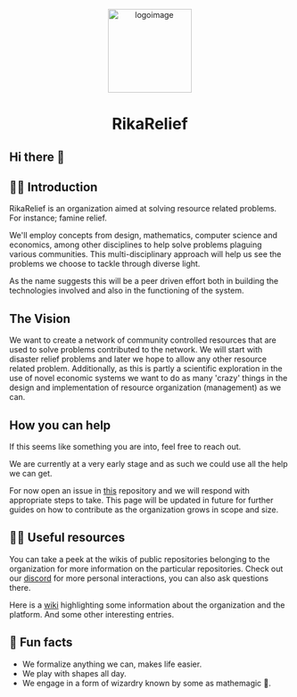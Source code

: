 <p align="center">
<img width="auto" height="150px" src="https://github.com/RikaRelief/.github/blob/main/profile/logo.png" alt="logoimage"/>
</p>

<h1 align="center">
    <span>RikaRelief</span>
</h1>

## Hi there 👋

## 🙋‍♀️ Introduction

RikaRelief is an organization aimed at solving resource related problems. For instance; famine relief.

We'll employ concepts from design, mathematics, computer science and economics, among other disciplines to help solve problems plaguing various
communities. This multi-disciplinary approach will help us see the problems we choose to tackle through diverse light.

As the name suggests this will be a peer driven effort both in building the technologies involved and also in the functioning of the system.

## The Vision

We want to create a network of community controlled resources that are used to solve problems contributed to the network. We will start with disaster
relief problems and later we hope to allow any other resource related problem. Additionally, as this is partly a scientific exploration in the use of novel
economic systems we want to do as many 'crazy' things in the design and implementation of resource organization (management) as we can.

## How you can help

If this seems like something you are into, feel free to reach out.

We are currently at a very early stage and as such we could use all the help we can get.

For now open an issue in [this](https://github.com/RikaRelief/.github) repository and we will respond with appropriate steps to take. This page will be
updated in future for further guides on how to contribute as the organization grows in scope and size.

## 👩‍💻 Useful resources

You can take a peek at the wikis of public repositories belonging to the organization for more information on the particular repositories.
Check out our [discord](https://discord.gg/7e5PAqnbdp) for more personal interactions, you can also ask questions there.

Here is a [wiki](https://github.com/RikaRelief/.github/wiki) highlighting some information about the organization and the platform. And some other
interesting entries.

## 🍿 Fun facts

- We formalize anything we can, makes life easier.
- We play with shapes all day.
- We engage in a form of wizardry known by some as mathemagic 🧙.

<!--

**Here are some ideas to get you started:**

🙋‍♀️ A short introduction - what is your organization all about?
🌈 Contribution guidelines - how can the community get involved?
👩‍💻 Useful resources - where can the community find your docs? Is there anything else the community should know?
🍿 Fun facts - what does your team eat for breakfast?
🧙 Remember, you can do mighty things with the power of [Markdown](https://docs.github.com/github/writing-on-github/getting-started-with-writing-and-formatting-on-github/basic-writing-and-formatting-syntax)
-->
